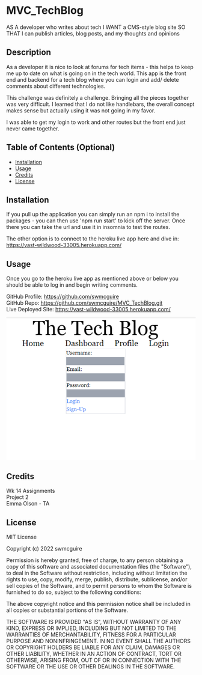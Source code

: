 # MVC_TechBlog
AS A developer who writes about tech
I WANT a CMS-style blog site
SO THAT I can publish articles, blog posts, and my thoughts and opinions
## Description

As a developer it is nice to look at forums for tech items - this helps to keep me up to date on what is going on in the tech world.  This app is the front end and backend for a tech blog where you can login and add/ delete comments about different technologies.

This challenge was definitely a challenge.  Bringing all the pieces together was very difficult.  I learned that I do not like handlebars, the overall concept makes sense but actually using it was not going in my favor.

I was able to get my login to work and other routes but the front end just never came together.

## Table of Contents (Optional)

- [Installation](#installation)
- [Usage](#usage)
- [Credits](#credits)
- [License](#license)

## Installation

If you pull up the application you can simply run an npm i to install the packages - you can then use 'npm run start' to kick off the server.  Once there you can take the url and use it in insomnia to test the routes.

The other option is to connect to the heroku live app here and dive in:  https://vast-wildwood-33005.herokuapp.com/

## Usage

Once you go to the heroku live app as mentioned above or below you should be able to log in and begin writing comments.

GitHub Profile: https://github.com/swmcguire<br>
GitHub Repo:  https://github.com/swmcguire/MVC_TechBlog.git<br>
Live Deployed Site: https://vast-wildwood-33005.herokuapp.com/

![Tech Blog Home Page](./Assets/TechBlog%20ScreenShot.png)

## Credits

Wk 14 Assignments <br>
Project 2 <br>
Emma Olson - TA


## License

MIT License

Copyright (c) 2022 swmcguire

Permission is hereby granted, free of charge, to any person obtaining a copy
of this software and associated documentation files (the "Software"), to deal
in the Software without restriction, including without limitation the rights
to use, copy, modify, merge, publish, distribute, sublicense, and/or sell
copies of the Software, and to permit persons to whom the Software is
furnished to do so, subject to the following conditions:

The above copyright notice and this permission notice shall be included in all
copies or substantial portions of the Software.

THE SOFTWARE IS PROVIDED "AS IS", WITHOUT WARRANTY OF ANY KIND, EXPRESS OR
IMPLIED, INCLUDING BUT NOT LIMITED TO THE WARRANTIES OF MERCHANTABILITY,
FITNESS FOR A PARTICULAR PURPOSE AND NONINFRINGEMENT. IN NO EVENT SHALL THE
AUTHORS OR COPYRIGHT HOLDERS BE LIABLE FOR ANY CLAIM, DAMAGES OR OTHER
LIABILITY, WHETHER IN AN ACTION OF CONTRACT, TORT OR OTHERWISE, ARISING FROM,
OUT OF OR IN CONNECTION WITH THE SOFTWARE OR THE USE OR OTHER DEALINGS IN THE
SOFTWARE.
